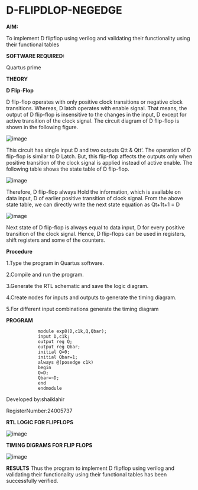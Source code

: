 # D-FLIPDLOP-NEGEDGE

**AIM:**

To implement  D flipflop using verilog and validating their functionality using their functional tables

**SOFTWARE REQUIRED:**

Quartus prime

**THEORY**

**D Flip-Flop**

D flip-flop operates with only positive clock transitions or negative clock transitions. Whereas, D latch operates with enable signal. That means, the output of D flip-flop is insensitive to the changes in the input, D except for active transition of the clock signal. The circuit diagram of D flip-flop is shown in the following figure.

![image](https://github.com/naavaneetha/D-FLIPDLOP-NEGEDGE/assets/154305477/48c81fe8-bc3f-40e7-95e2-519fc155ad51)

This circuit has single input D and two outputs Qtt & Qtt’. The operation of D flip-flop is similar to D Latch. But, this flip-flop affects the outputs only when positive transition of the clock signal is applied instead of active enable. The following table shows the state table of D flip-flop.

![image](https://github.com/naavaneetha/D-FLIPDLOP-NEGEDGE/assets/154305477/e5f3fda7-68ec-4a3a-a0a4-cf6f9cc4ab55)

Therefore, D flip-flop always Hold the information, which is available on data input, D of earlier positive transition of clock signal. From the above state table, we can directly write the next state equation as Qt+1t+1 = D

![image](https://github.com/naavaneetha/D-FLIPDLOP-NEGEDGE/assets/154305477/8592c0d8-2917-4142-91b9-d6c30dd891d2)

Next state of D flip-flop is always equal to data input, D for every positive transition of the clock signal. Hence, D flip-flops can be used in registers, shift registers and some of the counters.

**Procedure**

1.Type the program in Quartus software.

2.Compile and run the program.

3.Generate the RTL schematic and save the logic diagram.

4.Create nodes for inputs and outputs to generate the timing diagram.

5.For different input combinations generate the timing diagram

**PROGRAM**

                module exp8(D,c1k,Q,Qbar);
                input D,c1k;
                output reg Q;
                output reg Qbar;
                initial Q=0;
                initial Qbar=1;
                always @(posedge c1k)
                begin
                Q=D;
                Qbar=~D;
                end
                endmodule
                    
Developed by:shaiklahir

RegisterNumber:24005737


**RTL LOGIC FOR FLIPFLOPS**

![image](https://github.com/user-attachments/assets/877b2097-0b2f-4404-b6eb-3c968d365e47)


**TIMING DIGRAMS FOR FLIP FLOPS**

![image](https://github.com/user-attachments/assets/5ffe2a94-b60b-4bad-966c-c181ff94c1fa)


**RESULTS**
Thus the program to implement D flipflop using verilog and validating their functionality using their functional tables has been successfully verified.

